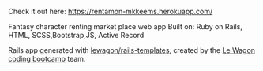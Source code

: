 Check it out here: https://rentamon-mkkeems.herokuapp.com/

Fantasy character renting market place web app
Built on: Ruby on Rails, HTML, SCSS,Bootstrap,JS, Active Record

Rails app generated with [lewagon/rails-templates](https://github.com/lewagon/rails-templates), created by the [Le Wagon coding bootcamp](https://www.lewagon.com) team.

